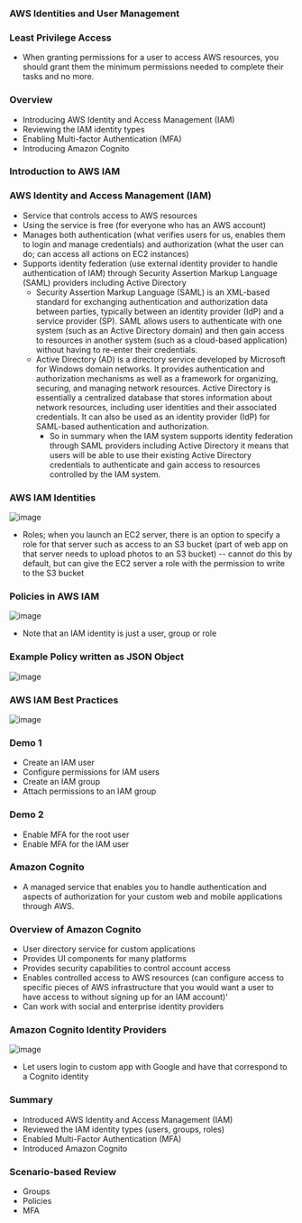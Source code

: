 ### AWS Identities and User Management

### Least Privilege Access

* When granting permissions for a user to access AWS resources, you should grant them the minimum permissions needed to complete their tasks and no more.

### Overview

* Introducing AWS Identity and Access Management (IAM)
* Reviewing the IAM identity types
* Enabling Multi-factor Authentication (MFA)
* Introducing Amazon Cognito

### Introduction to AWS IAM

### AWS Identity and Access Management (IAM)

* Service that controls access to AWS resources
* Using the service is free (for everyone who has an AWS account)
* Manages both authentication (what verifies users for us, enables them to login and manage credentials) and authorization (what the user can do; can access all actions on EC2 instances)
* Supports identity federation (use external identity provider to handle authentication of IAM) through Security Assertion Markup Language (SAML) providers including Active Directory
    * Security Assertion Markup Language (SAML) is an XML-based standard for exchanging authentication and authorization data between parties, typically between an identity provider (IdP) and a service provider (SP). SAML allows users to authenticate with one system (such as an Active Directory domain) and then gain access to resources in another system (such as a cloud-based application) without having to re-enter their credentials.
    * Active Directory (AD) is a directory service developed by Microsoft for Windows domain networks. It provides authentication and authorization mechanisms as well as a framework for organizing, securing, and managing network resources. Active Directory is essentially a centralized database that stores information about network resources, including user identities and their associated credentials. It can also be used as an identity provider (IdP) for SAML-based authentication and authorization.
       * So in summary when the IAM system supports identity federation through SAML providers including Active Directory it means that users will be able to use their existing Active Directory credentials to authenticate and gain access to resources controlled by the IAM system.

### AWS IAM Identities

![image](https://user-images.githubusercontent.com/114364831/214150754-82d6dff7-8ba3-4941-99de-bb7fe5fdfd15.png)

* Roles; when you launch an EC2 server, there is an option to specify a role for that server such as access to an S3 bucket (part of web app on that server needs to upload photos to an S3 bucket) -- cannot do this by default, but can give the EC2 server a role with the permission to write to the S3 bucket

### Policies in AWS IAM

![image](https://user-images.githubusercontent.com/114364831/214152148-cc913f6a-d5b1-48dc-b8b2-5256d1648876.png)

* Note that an IAM identity is just a user, group or role

### Example Policy written as JSON Object

![image](https://user-images.githubusercontent.com/114364831/214152751-77a94911-1ee2-4a04-9520-72377c50697b.png)

### AWS IAM Best Practices

![image](https://user-images.githubusercontent.com/114364831/214152975-b0c4ffd9-e45a-4a63-9179-2eee720b6e85.png)

### Demo 1

* Create an IAM user
* Configure permissions for IAM users
* Create an IAM group
* Attach permissions to an IAM group

### Demo 2

* Enable MFA for the root user
* Enable MFA for the IAM user

### Amazon Cognito   

* A managed service that enables you to handle authentication and aspects of authorization for your custom web and mobile applications through AWS.

### Overview of Amazon Cognito

* User directory service for custom applications
* Provides UI components for many platforms
* Provides security capabilities to control account access
* Enables controlled access to AWS resources (can configure access to specific pieces of AWS infrastructure that you would want a user to have access to without signing up for an IAM account)'
* Can work with social and enterprise identity providers

### Amazon Cognito Identity Providers

![image](https://user-images.githubusercontent.com/114364831/214318166-d8a00bb1-83b0-4917-9dd3-1156afe239cb.png)

* Let users login to custom app with Google and have that correspond to a Cognito identity

### Summary

* Introduced AWS Identity and Access Management (IAM)
* Reviewed the IAM identity types (users, groups, roles)
* Enabled Multi-Factor Authentication (MFA)
* Introduced Amazon Cognito

### Scenario-based Review

* Groups
* Policies
* MFA
